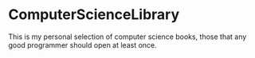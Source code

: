 # ComputerScienceLibrary
This is my personal selection of computer science books, those that any good programmer should open at least once.
